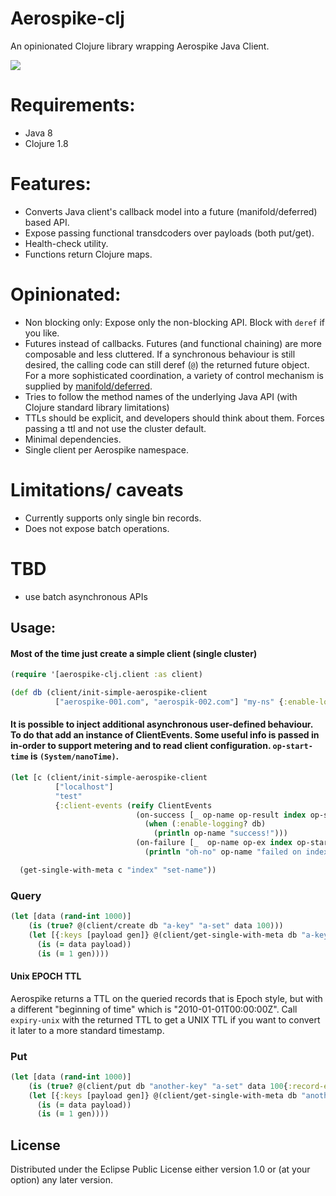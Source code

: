 # Aerospike-clj

An opinionated Clojure library wrapping Aerospike Java Client.

![](https://clojars.org/aerospike-clj/latest-version.svg)

# Requirements:
- Java 8
- Clojure 1.8

# Features:
- Converts Java client's callback model into a future (manifold/deferred) based API.
- Expose passing functional transdcoders over payloads (both put/get).
- Health-check utility.
- Functions return Clojure maps.

# Opinionated:
- Non blocking only: Expose only the non-blocking API. Block with `deref` if you like.
- Futures instead of callbacks. Futures (and functional chaining) are more composable and less cluttered.
If a synchronous behaviour is still desired, the calling code can still deref (`@`) the returned future object. For a more sophisticated coordination, a variety of control mechanism is supplied by [manifold/deferred](https://github.com/ztellman/manifold/blob/master/docs/deferred.md).
- Tries to follow the method names of the underlying Java API (with Clojure standard library limitations)
- TTLs should be explicit, and developers should think about them. Forces passing a ttl and not use the cluster default.
- Minimal dependencies.
- Single client per Aerospike namespace.

# Limitations/ caveats
- Currently supports only single bin records.
- Does not expose batch operations.

# TBD
- use batch asynchronous APIs

## Usage:
#### Most of the time just create a simple client (single cluster)
```clojure
(require '[aerospike-clj.client :as client)

(def db (client/init-simple-aerospike-client
          ["aerospike-001.com", "aerospik-002.com"] "my-ns" {:enable-logging true}))
```

#### It is possible to inject additional asynchronous user-defined behaviour. To do that add an instance of ClientEvents. Some useful info is passed in in-order to support metering and to read client configuration. `op-start-time` is `(System/nanoTime)`.

```clojure
(let [c (client/init-simple-aerospike-client
          ["localhost"]
          "test"
          {:client-events (reify ClientEvents
                            (on-success [_ op-name op-result index op-start-time db]
                              (when (:enable-logging? db)
                                (println op-name "success!")))
                            (on-failure [_  op-name op-ex index op-start-time db]
                              (println "oh-no" op-name "failed on index" index)))})]

  (get-single-with-meta c "index" "set-name"))
```

### Query
```clojure
(let [data (rand-int 1000)]
    (is (true? @(client/create db "a-key" "a-set" data 100)))
    (let [{:keys [payload gen]} @(client/get-single-with-meta db "a-key" "a-set")]
      (is (= data payload))
      (is (= 1 gen))))
```

#### Unix EPOCH TTL
Aerospike returns a TTL on the queried records that is Epoch style, but with a different "beginning of time" which is "2010-01-01T00:00:00Z". Call `expiry-unix` with the returned TTL to get a UNIX TTL if you want to convert it later to a more standard timestamp.

### Put
```clojure
(let [data (rand-int 1000)]
    (is (true? @(client/put db "another-key" "a-set" data 100{:record-exist-action :replace :transcoder identity})))
    (let [{:keys [payload gen]} @(client/get-single-with-meta db "another-key" "a-set")]
      (is (= data payload))
      (is (= 1 gen))))
```

## License

Distributed under the Eclipse Public License either version 1.0 or (at
your option) any later version.
